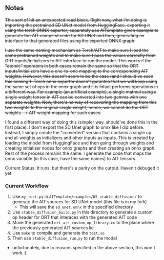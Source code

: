 ## Notes

~~This sort of hit an unexpected road block. Right now, what I'm doing is importing the pretrained SD UNet model from HuggingFace, exporting it using the torch
ONNX exporter, separately use AITemplate given example to generate the AIT compiled code for SD UNet and then, generating an interface to that generated files
using the exported ONNX graph.~~

~~I use the same naming mechanism as Torch/AIT to make sure I load the same pretrained weights and to make sure I pass the values correctly from ORT inputs/initializers
to AIT interface to run the model. This works if the "atomic" operators in both cases remain the same so that the ORT inputs/initializers have a one-to-one mapping to
the corresponding AIT weights. However, this doesn't seem to be the case (and I should've seen this coming!). Torch onnx exporter doesn't gurantee that we will keep
using the same set of ops in the onnx graph and it is infact performs operations in a different way. For example (an artificial example), a single matmul using a single
weight tensor in AIT can be converted into two gemms with two separate weights. Now, there's no way of recovering the mapping from this two weights to the original single
weight, hence, we cannot do the ORT weights --> AIT weight mapping for such cases.~~

I found a different way of doing this (simpler way. should've done this in the first place). I don't export the SD Unet graph to onnx like I did before. Instead, I simply create the "converted" version that contains a single op and all weights as initializers and other inputs as inputs. This is created by loading the model from HuggingFace and then going through weights and creating initializer nodes for onnx graphs and then creating an onnx graph. Rest of the process remains the same. I generate the code that maps the onnx variable (in this case, have the same names) to AIT tensors. 


Current Status: It runs, but there's a parity on the output. Haven't debuged it yet.


### Current Workflow
1. Use `my_test.py` in `AITemplate/examples/05_stable_diffusion/` to generate the AIT sources for SD UNet model (this file is in my fork)
    - This will save the `sd_unet.onnx` in the specified directory
2. Use `stable_diffusion_build.py` in this directory to generate a custom op header for ORT that interaces with the generated AIT code
3. Move the generated `ort_ait_custom_op_library.cu` to the place where the previously generated AIT sources lie
4. Use `make` to compile and generate the `test.so`
5. Then use `stable_diffusion_run.py` to run the model
- unfortunately, due to reasons specified in the above section, this won't work :( 